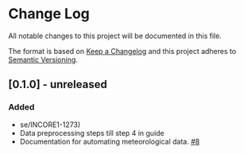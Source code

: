 # Change Log
All notable changes to this project will be documented in this file.

The format is based on [Keep a Changelog](http://keepachangelog.com/)
and this project adheres to [Semantic Versioning](http://semver.org/).

## [0.1.0] - unreleased
### Added
- se/INCORE1-1273)
- Data preprocessing steps till step 4 in guide
- Documentation for automating meteorological data. [#8](https://github.com/ncsa/ameriflux-pipeline/issues/8)

